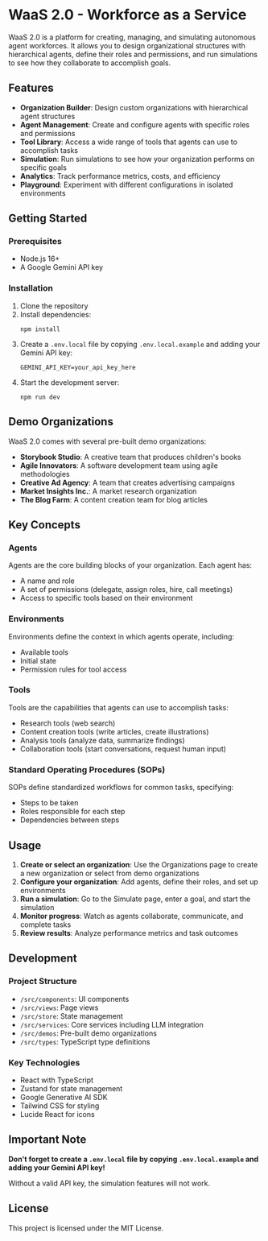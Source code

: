 # WaaS 2.0 - Workforce as a Service

WaaS 2.0 is a platform for creating, managing, and simulating autonomous agent workforces. It allows you to design organizational structures with hierarchical agents, define their roles and permissions, and run simulations to see how they collaborate to accomplish goals.

## Features

- **Organization Builder**: Design custom organizations with hierarchical agent structures
- **Agent Management**: Create and configure agents with specific roles and permissions
- **Tool Library**: Access a wide range of tools that agents can use to accomplish tasks
- **Simulation**: Run simulations to see how your organization performs on specific goals
- **Analytics**: Track performance metrics, costs, and efficiency
- **Playground**: Experiment with different configurations in isolated environments

## Getting Started

### Prerequisites

- Node.js 16+
- A Google Gemini API key

### Installation

1. Clone the repository
2. Install dependencies:
   ```
   npm install
   ```
3. Create a `.env.local` file by copying `.env.local.example` and adding your Gemini API key:
   ```
   GEMINI_API_KEY=your_api_key_here
   ```
4. Start the development server:
   ```
   npm run dev
   ```

## Demo Organizations

WaaS 2.0 comes with several pre-built demo organizations:

- **Storybook Studio**: A creative team that produces children's books
- **Agile Innovators**: A software development team using agile methodologies
- **Creative Ad Agency**: A team that creates advertising campaigns
- **Market Insights Inc.**: A market research organization
- **The Blog Farm**: A content creation team for blog articles

## Key Concepts

### Agents

Agents are the core building blocks of your organization. Each agent has:
- A name and role
- A set of permissions (delegate, assign roles, hire, call meetings)
- Access to specific tools based on their environment

### Environments

Environments define the context in which agents operate, including:
- Available tools
- Initial state
- Permission rules for tool access

### Tools

Tools are the capabilities that agents can use to accomplish tasks:
- Research tools (web search)
- Content creation tools (write articles, create illustrations)
- Analysis tools (analyze data, summarize findings)
- Collaboration tools (start conversations, request human input)

### Standard Operating Procedures (SOPs)

SOPs define standardized workflows for common tasks, specifying:
- Steps to be taken
- Roles responsible for each step
- Dependencies between steps

## Usage

1. **Create or select an organization**: Use the Organizations page to create a new organization or select from demo organizations
2. **Configure your organization**: Add agents, define their roles, and set up environments
3. **Run a simulation**: Go to the Simulate page, enter a goal, and start the simulation
4. **Monitor progress**: Watch as agents collaborate, communicate, and complete tasks
5. **Review results**: Analyze performance metrics and task outcomes

## Development

### Project Structure

- `/src/components`: UI components
- `/src/views`: Page views
- `/src/store`: State management
- `/src/services`: Core services including LLM integration
- `/src/demos`: Pre-built demo organizations
- `/src/types`: TypeScript type definitions

### Key Technologies

- React with TypeScript
- Zustand for state management
- Google Generative AI SDK
- Tailwind CSS for styling
- Lucide React for icons

## Important Note

**Don't forget to create a `.env.local` file by copying `.env.local.example` and adding your Gemini API key!**

Without a valid API key, the simulation features will not work.

## License

This project is licensed under the MIT License.